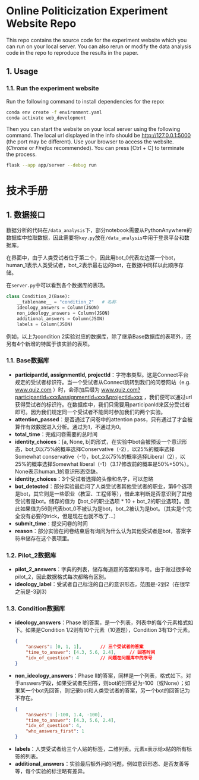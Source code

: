 # Online Politicization Experiment Website Repo

This repo contains the source code for the experiment website which you can run on your local server. You can also rerun or modify the data analysis code in the repo to reproduce the results in the paper.

## 1. Usage

### 1.1. Run the experiment website

Run the following command to install dependencies for the repo:
```bash
conda env create -f environment.yaml
conda activate web_development
```
Then you can start the website on your local server using the following command. The local url displayed in the info should be http://127.0.0.1:5000 (the port may be different). Use your browser to access the website. (*Chrome* or *Firefox* recommended). You can press [Ctrl + C] to terminate the process.
```bash
flask --app app/server --debug run
```

# 技术手册

## 1. 数据接口
数据分析的代码在``/data_analysis``下，部分notebook需要从PythonAnywhere的数据库中拉取数据，因此需要将``key.py``放在``/data_analysis``中用于登录平台和数据库。

在界面中，由于人类受试者位于第二个，因此用bot_0代表左边第一个bot，human_1表示人类受试者，bot_2表示最右边的bot，在数据中同样以此顺序存储。

在``server.py``中可以看到各个数据库的表项。
```python
class Condition_2(Base):
    __tablename__ = "condition_2"   # 名称
    ideology_answers = Column(JSON)
    non_ideology_answers = Column(JSON)
    additional_answers = Column(JSON)
    labels = Column(JSON)
```
例如，以上为condition 2实验对应的数据库，除了继承Base数据库的表项外，还另有4个新增的特属于该实验的表项。

### 1.1. Base数据库
- **participantId, assignmentId, projectId**：字符串类型。这是Connect平台规定的受试者标识符。当一个受试者从Connect跳转到我们的问卷网站（e.g. www.quiz.com ）时，会添加后缀为 www.quiz.com?participantId=xxx&assignmentId=xxx&projectId=xxx ，我们便可以通过url获得受试者的标识符。在数据库中，我们只需要用participanId来区分受试者即可。因为我们规定同一个受试者不能同时参加我们的两个实验。
- **attention_passed**：是否通过了问卷中的attention pass，只有通过了才会被算作有效数据进入分析。通过为1，不通过为0。
- **total_time**：完成问卷需要的总时间
- **identity_choices**：[a, None, b]的形式，在实验中bot会被预设一个意识形态，bot_0以75%的概率选择Conservative（-2），以25%的概率选择Somewhat conservative（-1），bot_2以75%的概率选择Liberal（2），以25%的概率选择Somewhat liberal（-1）（3.17修改前的概率是50%+50%）。None表示human_1的意识形态空缺。
- **identity_choices**：3个受试者选择的头像和名字，可以忽略
- **bot_detected**：部分实验最后问了人类受试者其他受试者的职业，第6个选项是bot，其它则是一些职业（教室、工程师等），借此来判断是否意识到了其他受试者是bot。储存的值为【bot_0的职业选项 * 10 + bot_2的职业选项】。因此如果值为56则代表bot_0不被认为是bot，bot_2被认为是bot。（其实是个完全没有必要的trick，但是现在也就不改了...）
- **submit_time**：提交问卷的时间
- **reason**：部分实验在问卷结束后有询问为什么认为其他受试者是bot，答案字符串储存在这个表项里。

### 1.2. Pilot_2数据库
- **pilot_2_answers**：字典的列表，储存每道题的答案和序号。由于做过很多轮pilot_2，因此数据格式每次都略有区别。
- **ideology_label**：受试者自己标注的自己的意识形态，范围是-2到2（在很早之前是-3到3）

### 1.3. Condition数据库
- **ideology_answers**：Phase I的答案，是一个列表，列表中的每个元素格式如下。如果是Condition 1/2则有10个元素（10道题），Condition 3有13个元素。
    ```JSON
    {
        "answers": [0, 1, 1],       // 三个受试者的答案
        "time_to_answer": [4.3, 5.6, 2.4],     // 回答时间
        "idx_of_question": 4        // 问题在问题库中的序号
    }
    ```
- **non_ideology_answers**：Phase II的答案，同样是一个列表，格式如下。对于answers字段，如果受试者先回答，则bot的回答记为-100（或None）；如果某一个bot先回答，则记录bot和人类受试者的答案，另一个bot的回答记为不存在。
    ```JSON
    {
        "answers": [-100, 1.4, -100],
        "time_to_answer": [4.3, 5.6, 2.4],
        "idx_of_question": 4,
        "who_answers_first": 1
    }
    ```
- **labels**：人类受试者给三个人贴的标签，二维列表。元素x表示给x贴的所有标签的列表。
- **additional_answers**：实验最后额外问的问题，例如意识形态、是否友善等等，每个实验的标注略有差异。